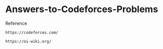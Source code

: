 # Answers-to-Codeforces-Problems 


Reference

    https://codeforces.com/
    
    https://oi-wiki.org/
    
